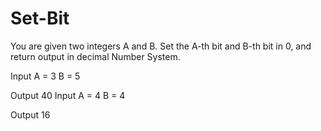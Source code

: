 # Set-Bit

You are given two integers A and B.
Set the A-th bit and B-th bit in 0, and return output in decimal Number System.

Input
A = 3
B = 5

Output
40
Input
A = 4
B = 4

Output
16
